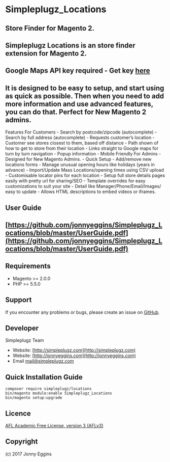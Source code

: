 Simpleplugz_Locations
===================
Store Finder for Magento 2.
---------------------------------------------
Simpleplugz Locations is an store finder extension for Magento 2.
---------------------------------------------

Google Maps API key required  - Get key [here](https://developers.google.com/maps/documentation/directions/get-api-key)
---------------------------------------------
It is designed to be easy to setup, and start using as quick as possible. Then when you need to add more information and use advanced features, you can do that.   Perfect for New Magento 2 admins.
---------------------------------------------
Features
	For Customers
		- Search by postcode/zipcode (autocomplete)
		- Search by full address  (autocomplete)
		- Requests customer’s location
		- Customer see stores closest to them, based off distance
		- Path shown of how to get to store from their location
		- Links straight to Google maps for turn by turn navigation
		- Popup information
		- Mobile Friendly
	For Admins
		- Designed for New Magento Admins.
		- Quick Setup
		- Add/remove new locations forms
		- Manage unusual opening hours like holidays (years in advance)
		- Import/Update Mass Locations/opening times using CSV upload
		- Customisable locator pins for each location
		- Setup full store details pages easily with pretty url for sharing/SEO
		- Template overrides for easy customizations to suit your site
		- Detail like Manager/Phone/Email/Images/ easy to update
		- Allows HTML descriptions to embed videos or iframes.


User Guide
------------
[https://github.com/jonnyeggins/Simpleplugz_Locations/blob/master/UserGuide.pdf](https://github.com/jonnyeggins/Simpleplugz_Locations/blob/master/UserGuide.pdf)
-------------------------------

Requirements
------------
- Magento >= 2.0.0
- PHP >= 5.5.0

Support
-------
If you encounter any problems or bugs, please create an issue on [GitHub](https://github.com/jonnyeggins/Simpleplugz_Locations).


Developer
---------
Simpleplugz Team
* Website: [http://simpleplugz.com](http://simpleplugz.com)
* Website: [http://jonnyeggins.com](http://jonnyeggins.com)
* Email [mail@simpleplugz.com](mail@simpleplugz.com)

Quick Installation Guide
---------------------------------------------

    composer require simpleplugz/locations
    bin/magento module:enable Simpleplugz_Locations
    bin/magento setup:upgrade

Licence
-------
[AFL Academic Free License, version 3 (AFLv3)](https://opensource.org/licenses/AFL-3.0)

Copyright
---------
(c) 2017 Jonny Eggins
